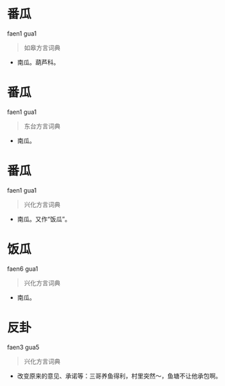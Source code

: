 # 番瓜
faen1 gua1
> 如皋方言词典
- 南瓜。葫芦科。

# 番瓜
faen1 gua1
> 东台方言词典
- 南瓜。

# 番瓜
faen1 gua1
> 兴化方言词典
- 南瓜。又作“饭瓜”。

# 饭瓜
faen6 gua1
> 兴化方言词典
- 南瓜。

# 反卦
faen3 gua5
> 兴化方言词典
- 改变原来的意见、承诺等：三哥养鱼得利，村里突然～，鱼塘不让他承包啊。
